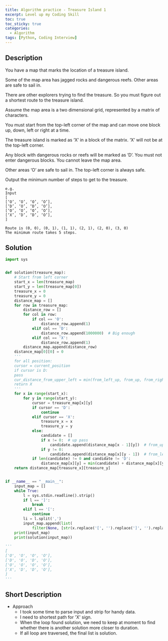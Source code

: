 ```yaml
---
title: Algorithm practice - Treasure Island 1
excerpt: Level up my Coding Skill
toc: true
toc_sticky: true
categories:
  - Algorithm
tags: [Python, Coding Interview]
---
```


Description
-------

You have a map that marks the location of a treasure island. 

Some of the map area has jagged rocks and dangerous reefs. Other areas are safe to sail in.

There are other explorers trying to find the treasure. So you must figure out a shortest route to the treasure island.

Assume the map area is a two dimensional grid, represented by a matrix of characters.

You must start from the top-left corner of the map and can move one block up, down, left or right at a time.

The treasure island is marked as ‘X’ in a block of the matrix. ‘X’ will not be at the top-left corner.

Any block with dangerous rocks or reefs will be marked as ‘D’. You must not enter dangerous blocks. You cannot leave the map area.

Other areas ‘O’ are safe to sail in. The top-left corner is always safe.

Output the minimum number of steps to get to the treasure.

```
e.g.
Input
[
[‘O’, ‘O’, ‘O’, ‘O’],
[‘D’, ‘O’, ‘D’, ‘O’],
[‘O’, ‘O’, ‘O’, ‘O’],
[‘X’, ‘D’, ‘D’, ‘O’],
]
```

```
Route is (0, 0), (0, 1), (1, 1), (2, 1), (2, 0), (3, 0) 
The minimum route takes 5 steps.
```

Solution
-----------

```Python
import sys


def solution(treasure_map):
    # Start from left corner
    start_x = len(treasure_map)
    start_y = len(treasure_map[0])
    treasure_x = 0
    treasure_y = 0
    distance_map = []
    for row in treasure_map:
        distance_row = []
        for col in row:
            if col == 'O':
                distance_row.append(1)
            elif col == 'D':
                distance_row.append(1000000)  # Big enough
            elif col == 'X':
                distance_row.append(1)
        distance_map.append(distance_row)
    distance_map[0][0] = 0
    '''
    for all position:
    cursor = current_position
    if cursor is D:
    pass
    cur_distance_from_upper_left = min(from_left_up, from_up, from_right_up, from_left)
    return X 
    '''
    for x in range(start_x):
        for y in range(start_y):
            cursor = treasure_map[x][y]
            if cursor == 'D':
                continue
            elif cursor == 'X':
                treasure_x = x
                treasure_y = y
            else:
                candidate = []
                if x != 0:  # up pass
                    candidate.append(distance_map[x - 1][y])  # from_up
                if y != 0:
                    candidate.append(distance_map[x][y - 1])  # from_left
            if len(candidate) != 0 and candidate != 'D':
                distance_map[x][y] = min(candidate) + distance_map[x][y]
    return distance_map[treasure_x][treasure_y]


if __name__ == "__main__":
    input_map = []
    while True:
        l = sys.stdin.readline().strip()
        if l == ']':
            break
        elif l == '[':
            continue
        li = l.split(',')
        input_map.append(list(
            filter(None, [str(x.replace('[', '').replace(']', '').replace("'", "").strip()) for x in li])))
    print(input_map)
    print(solution(input_map))

'''
[
['O', 'O', 'O', 'O'],
['D', 'O', 'D', 'O'],
['O', 'O', 'O', 'O'],
['X', 'D', 'D', 'O'],
]
'''


```

Short Description
----------

- Approach
  - I took some time to parse input and strip for handy data.
  - I need to shortest path for 'X' sign.
  - When the loop found solution, we need to keep at moment to find whether there is another solution more closer to duration.
  - If all loop are traversed, the final list is solution.